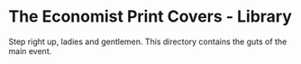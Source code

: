 # The Economist Print Covers - Library

Step right up, ladies and gentlemen.  This directory contains the guts of the main event.

